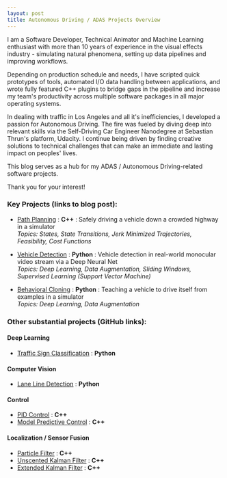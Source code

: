 ```yaml
---
layout: post
title: Autonomous Driving / ADAS Projects Overview
---
```

I am a Software Developer, Technical Animator and Machine Learning enthusiast with more than 10 years of experience in the visual effects industry - simulating natural phenomena, setting up data pipelines and improving workflows.

Depending on production schedule and needs, I have scripted quick prototypes of tools, automated I/O data handling between applications, and wrote fully featured C++ plugins to bridge gaps in the pipeline and increase my team's productivity across multiple software packages in all major operating systems.

In dealing with traffic in Los Angeles and all it's inefficiencies, I developed a passion for Autonomous Driving. The fire was fueled by diving deep into relevant skills via the Self-Driving Car Engineer Nanodegree at Sebastian Thrun's platform, Udacity. I continue being driven by finding creative solutions to technical challenges that can make an immediate and lasting impact on peoples' lives.

This blog serves as a hub for my ADAS / Autonomous Driving-related software projects.  

Thank you for your interest!

### Key Projects (links to blog post):
- [Path Planning](https://merbar.github.io/Path-Planning/) : **C++** : Safely driving a vehicle down a crowded highway in a simulator  
*Topics: States, State Transitions, Jerk Minimized Trajectories, Feasibility, Cost Functions*

- [Vehicle Detection](https://merbar.github.io/Vehicle-Detection/) : **Python** : Vehicle detection in real-world monocular video stream via a Deep Neural Net  
*Topics: Deep Learning, Data Augmentation, Sliding Windows, Supervised Learning (Support Vector Machine)*

- [Behavioral Cloning](https://merbar.github.io/Behavioral-Cloning/) : **Python** : Teaching a vehicle to drive itself from examples in a simulator  
*Topics: Deep Learning, Data Augmentation*

### Other substantial projects (GitHub links):

#### Deep Learning
- [Traffic Sign Classification](https://github.com/merbar/CarND-Traffic-Signs)  : **Python**

#### Computer Vision
- [Lane Line Detection](https://github.com/merbar/CarND-Advanced-Lane-Lines) : **Python**

#### Control
- [PID Control](https://github.com/merbar/CarND-PID-Control-Project) : **C++**  
- [Model Predictive Control](https://github.com/merbar/CarND-MPC-Project) : **C++**

#### Localization / Sensor Fusion
- [Particle Filter](https://github.com/merbar/CarND-Kidnapped-Vehicle-Project) : **C++**  
- [Unscented Kalman Filter](https://github.com/merbar/CarND-Unscented-Kalman-Filter-Project) : **C++**  
- [Extended Kalman Filter](https://github.com/merbar/CarND-Extended-Kalman-Filter-Project) : **C++**
